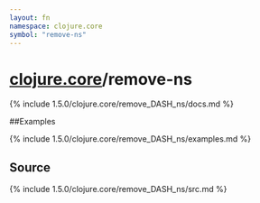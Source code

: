 ```yaml
---
layout: fn
namespace: clojure.core
symbol: "remove-ns"
---
```


# [clojure.core](../)/remove-ns

{% include 1.5.0/clojure.core/remove_DASH_ns/docs.md %}

##Examples

{% include 1.5.0/clojure.core/remove_DASH_ns/examples.md %}
## Source
{% include 1.5.0/clojure.core/remove_DASH_ns/src.md %}

